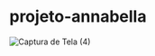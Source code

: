 # projeto-annabella

![Captura de Tela (4)](https://user-images.githubusercontent.com/100007663/217713701-e65e5799-2b95-4047-adec-53f2ff8e2f52.png)
